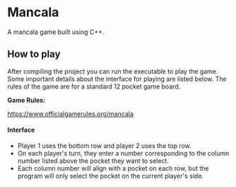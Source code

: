 # Mancala
A mancala game built using C++.

How to play
------------
After compiling the project you can run the executable to play the game. Some important details about the interface for playing are listed below. The rules of the game are for a standard 12 pocket game board.

**Game Rules:**

https://www.officialgamerules.org/mancala

#### Interface
- Player 1 uses the bottom row and player 2 uses the top row.
- On each player's turn, they enter a number corresponding to the column number listed above the pocket they want to select.
- Each column number will align with a pocket on each row, but the program will only select the pocket on the current player's side.

